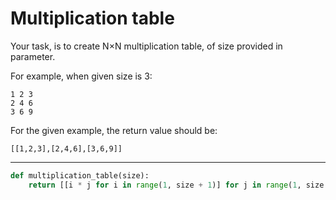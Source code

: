 # Multiplication table

Your task, is to create N×N multiplication table, of size provided in parameter.

For example, when given size is 3:

```
1 2 3
2 4 6
3 6 9
```
For the given example, the return value should be:

```
[[1,2,3],[2,4,6],[3,6,9]]
```

---

```py
def multiplication_table(size):
    return [[i * j for i in range(1, size + 1)] for j in range(1, size + 1)]
```
